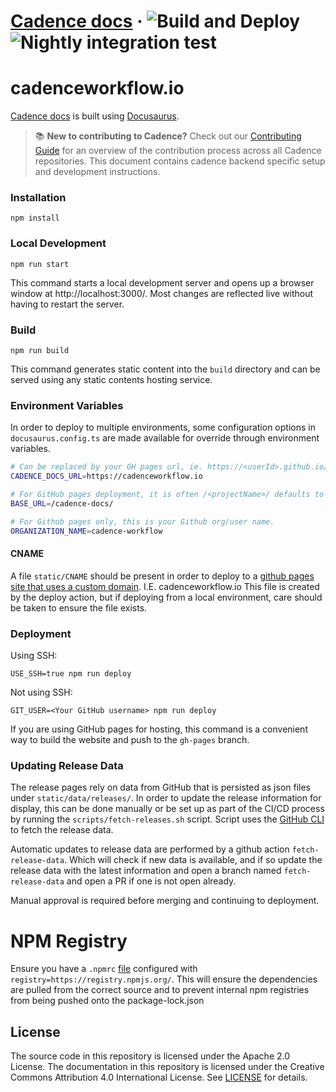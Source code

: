 # [Cadence docs](https://cadenceworkflow.io) &middot; ![Build and Deploy](https://img.shields.io/github/actions/workflow/status/cadence-workflow/Cadence-Docs/publish-to-gh-pages.yml?label=Build%20and%20Deploy&link=https%3A%2F%2Fgithub.com%2Fcadence-workflow%2FCadence-Docs%2Factions%2Fworkflows%2Fpublish-to-gh-pages.yml) ![Nightly integration test](https://img.shields.io/github/actions/workflow/status/cadence-workflow/Cadence-Docs/nightly-integration-test.yml?label=Nightly%20integration%20test&link=https%3A%2F%2Fgithub.com%2Fcadence-workflow%2FCadence-Docs%2Factions%2Fworkflows%2Fnightly-integration-test.yml)



# cadenceworkflow.io

[Cadence docs](https://cadenceworkflow.io) is built using [Docusaurus](https://docusaurus.io/).

> 📚 **New to contributing to Cadence?** Check out our [Contributing Guide](https://cadenceworkflow.io/community/how-to-contribute/getting-started) for an overview of the contribution process across all Cadence repositories. This document contains cadence backend specific setup and development instructions.

### Installation

```console
npm install
```

### Local Development

```console
npm run start
```

This command starts a local development server and opens up a browser window at http://localhost:3000/. Most changes are reflected live without having to restart the server.

### Build

```console
npm run build
```

This command generates static content into the `build` directory and can be served using any static contents hosting service.

### Environment Variables

In order to deploy to multiple environments, some configuration options in `docusaurus.config.ts` are made available for override through environment variables.

```bash
# Can be replaced by your GH pages url, ie. https://<userId>.github.io/
CADENCE_DOCS_URL=https://cadenceworkflow.io

# For GitHub pages deployment, it is often /<projectName>/ defaults to `/`
BASE_URL=/cadence-docs/

# For Github pages only, this is your Github org/user name.
ORGANIZATION_NAME=cadence-workflow
```

#### CNAME

A file `static/CNAME` should be present in order to deploy to a [github pages site that uses a custom domain](https://docs.github.com/en/pages/configuring-a-custom-domain-for-your-github-pages-site/managing-a-custom-domain-for-your-github-pages-site). I.E. cadenceworkflow.io
This file is created by the deploy action, but if deploying from a local environment, care should be taken to ensure the file exists.

### Deployment

Using SSH:

```console
USE_SSH=true npm run deploy
```

Not using SSH:

```console
GIT_USER=<Your GitHub username> npm run deploy
```

If you are using GitHub pages for hosting, this command is a convenient way to build the website and push to the `gh-pages` branch.


### Updating Release Data

The release pages rely on data from GitHub that is persisted as json files under `static/data/releases/`.
In order to update the release information for display, this can be done manually or be set up as part of the CI/CD process by running the `scripts/fetch-releases.sh` script. Script uses the [GitHub CLI](https://cli.github.com/) to fetch the release data.

Automatic updates to release data are performed by a github action `fetch-release-data`. Which will check if new data is available, and if so update the release data with the latest information and open a branch named `fetch-release-data` and open a PR if one is not open already.

Manual approval is required before merging and continuing to deployment.

# NPM Registry

Ensure you have a `.npmrc` [file](https://docs.npmjs.com/cli/v9/configuring-npm/npmrc/) configured with `registry=https://registry.npmjs.org/`.
This will ensure the dependencies are pulled from the correct source and to prevent internal npm registries from being pushed onto the package-lock.json

## License

The source code in this repository is licensed under the Apache 2.0 License.
The documentation in this repository is licensed under the Creative Commons Attribution 4.0 International License.
See [LICENSE](https://github.com/cadence-workflow/Cadence-Docs/blob/master/LICENSE) for details.

